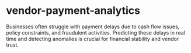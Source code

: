 # vendor-payment-analytics
Businesses often struggle with payment delays due to cash flow issues, policy constraints, and fraudulent activities. Predicting these delays in real time and detecting anomalies is crucial for financial stability and vendor trust. 
